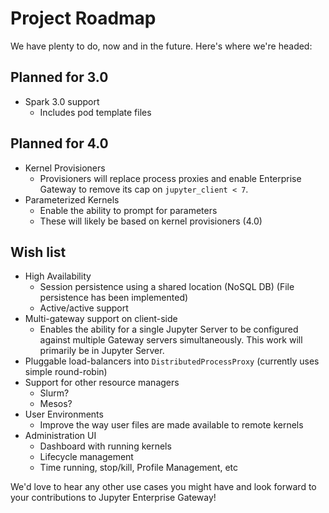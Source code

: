 # Project Roadmap

We have plenty to do, now and in the future. Here's where we're headed:

## Planned for 3.0

- Spark 3.0 support
  - Includes pod template files

## Planned for 4.0

- Kernel Provisioners
  - Provisioners will replace process proxies and enable Enterprise Gateway to remove its cap on `jupyter_client < 7`.
- Parameterized Kernels
  - Enable the ability to prompt for parameters
  - These will likely be based on kernel provisioners (4.0)

## Wish list

- High Availability
  - Session persistence using a shared location (NoSQL DB) (File persistence has been implemented)
  - Active/active support
- Multi-gateway support on client-side
  - Enables the ability for a single Jupyter Server to be configured against multiple Gateway servers simultaneously. This work will primarily be in Jupyter Server.
- Pluggable load-balancers into `DistributedProcessProxy` (currently uses simple round-robin)
- Support for other resource managers
  - Slurm?
  - Mesos?
- User Environments
  - Improve the way user files are made available to remote kernels
- Administration UI
  - Dashboard with running kernels
  - Lifecycle management
  - Time running, stop/kill, Profile Management, etc

We'd love to hear any other use cases you might have and look forward to your contributions to Jupyter Enterprise Gateway!

